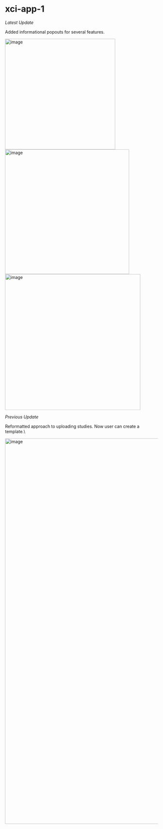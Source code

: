 # xci-app-1

*Latest Update*

Added informational popouts for several features. 

<img width="363" alt="image" src="https://user-images.githubusercontent.com/71516524/120514417-429f1080-c39b-11eb-86b7-7659f9376dfd.png">

<img width="409" alt="image" src="https://user-images.githubusercontent.com/71516524/120514378-39ae3f00-c39b-11eb-9251-f260dacdb98c.png">

<img width="446" alt="image" src="https://user-images.githubusercontent.com/71516524/120514361-33b85e00-c39b-11eb-9644-682db34290b6.png">

*Previous Update*

Reformatted approach to uploading studies. Now user can create a template.\

<img width="1265" alt="image" src="https://user-images.githubusercontent.com/71516524/120359435-a959f680-c2d5-11eb-8394-4953c24c8a91.png">